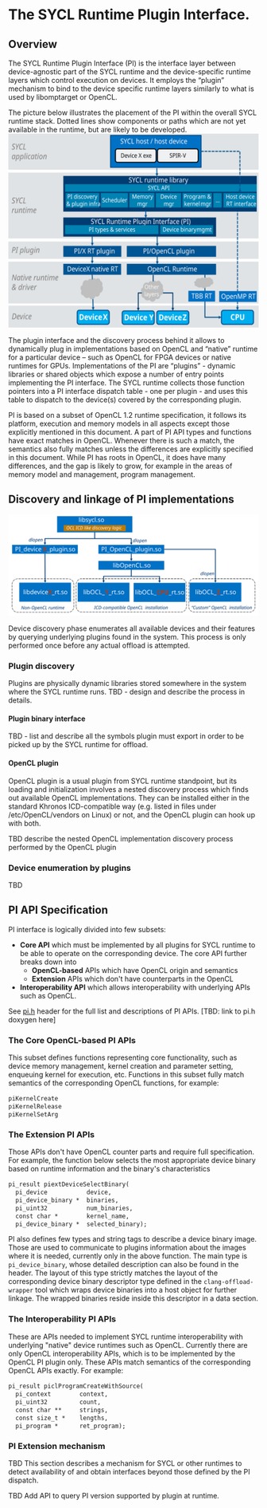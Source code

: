 # The SYCL Runtime Plugin Interface.


## Overview
The SYCL Runtime Plugin Interface (PI) is the interface layer between
device-agnostic part of the SYCL runtime and the device-specific runtime layers
which control execution on devices. It employs the “plugin” mechanism to bind
to the device specific runtime layers similarly to what is used by libomptarget
or OpenCL.

The picture below illustrates the placement of the PI within the overall SYCL
runtime stack. Dotted lines show components or paths which are not yet available
in the runtime, but are likely to be developed.
![PI in SYCL runtime architecture](images/SYCL_RT_arch.svg)

The plugin interface and the discovery process behind it allows to dynamically
plug in implementations based on OpenCL and “native” runtime for a particular
device – such as OpenCL for
FPGA devices or native runtimes for GPUs. Implementations of the PI are
“plugins” - dynamic libraries or shared objects which expose a number of entry
points implementing the PI interface. The SYCL runtime collects those function
pointers into a PI interface dispatch table - one per plugin - and uses this
table to dispatch to the device(s) covered by the corresponding plugin.

PI is based on a subset of OpenCL 1.2 runtime specification, it follows its
platform, execution and memory models in all aspects except those explicitly
mentioned in this document. A part of PI API types and functions have exact
matches in OpenCL. Whenever there is such a match, the semantics also fully
matches unless the differences are explicitly specified in this document. While
PI has roots in OpenCL, it does have many differences, and the gap is likely
to grow, for example in the areas of memory model and management, program
management.

## Discovery and linkage of PI implementations

![PI implementation discovery](images/SYCL_plugin_discovery.svg)

Device discovery phase enumerates all available devices and their features by
querying underlying plugins found in the system. This process is only performed
once before any actual offload is attempted.

### Plugin discovery

Plugins are physically dynamic libraries stored somewhere in the system where
the SYCL runtime runs. TBD - design and describe the process in details.

#### Plugin binary interface
TBD - list and describe all the symbols plugin must export in order to be picked
up by the SYCL runtime for offload.

#### OpenCL plugin

OpenCL plugin is a usual plugin from SYCL runtime standpoint, but its loading
and initialization involves a nested discovery process which finds out available
OpenCL implementations. They can be installed either in the standard Khronos
ICD-compatible way (e.g. listed in files under /etc/OpenCL/vendors on
Linux) or not, and the OpenCL plugin can hook up with both.

TBD describe the nested OpenCL implementation discovery process performed by
the OpenCL plugin

### Device enumeration by plugins

TBD

## PI API Specification

PI interface is logically divided into few subsets:
- **Core API** which must be implemented by all plugins for SYCL runtime to be
able to operate on the corresponding device. The core API further breaks down
into
  - **OpenCL-based** APIs which have OpenCL origin and semantics
  - **Extension** APIs which don't have counterparts in the OpenCL
- **Interoperability API** which allows interoperability with underlying APIs
such as OpenCL.

See [pi.h](../include/CL/sycl/detail/pi.h) header for the full list and
descriptions of PI APIs. [TBD: link to pi.h doxygen here]

### The Core OpenCL-based PI APIs

This subset defines functions representing core functionality,
such as device memory management, kernel creation and parameter setting,
enqueuing kernel for execution, etc. Functions in this subset fully match
semantics of the corresponding OpenCL functions, for example:

    piKernelCreate
    piKernelRelease
    piKernelSetArg

### The Extension PI APIs

Those APIs don't have OpenCL counter parts and require full specification. For
example, the function below selects the most appropriate device binary based
on runtime information and the binary's characteristics
```
pi_result piextDeviceSelectBinary(
  pi_device           device,
  pi_device_binary *  binaries,
  pi_uint32           num_binaries,
  const char *        kernel_name,
  pi_device_binary *  selected_binary);
```

PI also defines few types and string tags to describe a device binary image.
Those are used to communicate to plugins information about the images where it
is needed, currently only in the above function. The main
type is ```pi_device_binary```, whose detailed description can also be found
in the header.  The layout of this type strictly matches the layout of the
corresponding device binary descriptor type defined in the
```clang-offload-wrapper``` tool which wraps device binaries into a host
object for further linkage. The wrapped binaries reside inside this descriptor
in a data section.

### The Interoperability PI APIs

These are APIs needed to implement SYCL runtime interoperability with underlying
"native" device runtimes such as OpenCL. Currently there are only OpenCL
interoperability APIs, which is to be implemented by the OpenCL PI plugin only.
These APIs match semantics of the corresponding OpenCL APIs exactly.
For example:

```
pi_result piclProgramCreateWithSource(
  pi_context        context,
  pi_uint32         count,
  const char **     strings,
  const size_t *    lengths,
  pi_program *      ret_program);
```

### PI Extension mechanism

TBD This section describes a mechanism for SYCL or other runtimes to detect
availability of and obtain interfaces beyond those defined by the PI dispatch.

TBD Add API to query PI version supported by plugin at runtime.
